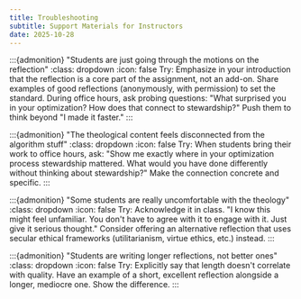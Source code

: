 ```yaml
---
title: Troubleshooting
subtitle: Support Materials for Instructors
date: 2025-10-28
---
```


:::{admonition} "Students are just going through the motions on the reflection"
:class: dropdown
:icon: false
Try: Emphasize in your introduction that the reflection is a core part of the assignment, not an add-on. Share examples of good reflections (anonymously, with permission) to set the standard. During office hours, ask probing questions: "What surprised you in your optimization? How does that connect to stewardship?" Push them to think beyond "I made it faster."
:::

:::{admonition} "The theological content feels disconnected from the algorithm stuff"
:class: dropdown
:icon: false
Try: When students bring their work to office hours, ask: "Show me exactly where in your optimization process stewardship mattered. What would you have done differently without thinking about stewardship?" Make the connection concrete and specific.
:::

:::{admonition} "Some students are really uncomfortable with the theology"
:class: dropdown
:icon: false
Try: Acknowledge it in class. "I know this might feel unfamiliar. You don't have to agree with it to engage with it. Just give it serious thought." Consider offering an alternative reflection that uses secular ethical frameworks (utilitarianism, virtue ethics, etc.) instead.
:::

:::{admonition} "Students are writing longer reflections, not better ones"
:class: dropdown
:icon: false
Try: Explicitly say that length doesn't correlate with quality. Have an example of a short, excellent reflection alongside a longer, mediocre one. Show the difference.
:::
